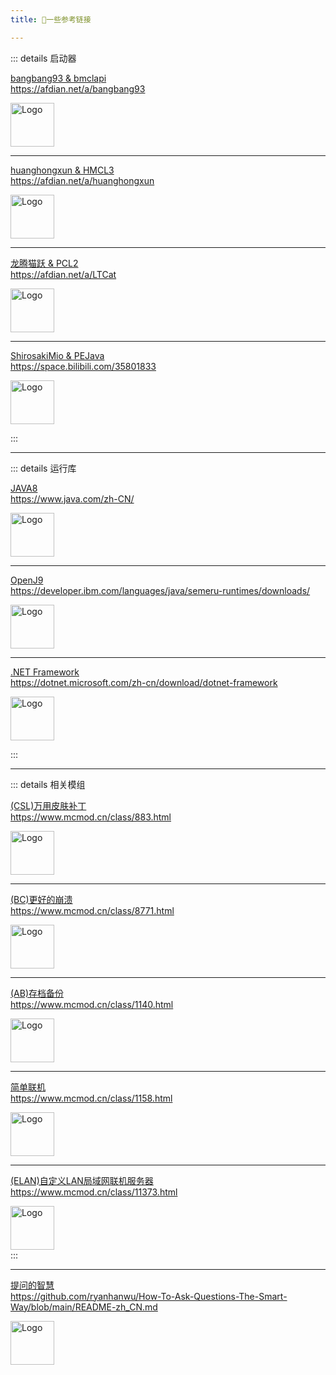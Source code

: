 ```yaml
---
title: 🔗一些参考链接

---
```


::: details 启动器

<style src="/.vitepress/theme/style/linkcard.css"></style>
<div class="linkcard">
  <a href="https://ifdian.net/a/bangbang93" target="_blank">
    <p class="description">bangbang93 &amp; bmclapi<br><span>https://afdian.net/a/bangbang93</span></p>
    <div class="logo">
        <img alt="Logo" width="70px" height="70px" src="/public/logo/aifadian.svg" />
    </div>
  </a>
</div>

---

<style src="/.vitepress/theme/style/linkcard.css"></style>
<div class="linkcard">
  <a href="https://ifdian.net/a/huanghongxun" target="_blank">
    <p class="description">huanghongxun &amp; HMCL3<br><span>https://afdian.net/a/huanghongxun</span></p>
    <div class="logo">
        <img alt="Logo" width="70px" height="70px" src="/public/logo/aifadian.svg" />
    </div>
  </a>
</div>

---

<style src="/.vitepress/theme/style/linkcard.css"></style>
<div class="linkcard">
  <a href="https://ifdian.net/a/LTCat" target="_blank">
    <p class="description">龙腾猫跃 &amp; PCL2<br><span>https://afdian.net/a/LTCat</span></p>
    <div class="logo">
        <img alt="Logo" width="70px" height="70px" src="/public/logo/aifadian.svg" />
    </div>
  </a>
</div>

---

<style src="/.vitepress/theme/style/linkcard.css"></style>
<div class="linkcard">
  <a href="https://space.bilibili.com/35801833" target="_blank">
    <p class="description">ShirosakiMio &amp; PEJava<br><span>https://space.bilibili.com/35801833</span></p>
    <div class="logo">
        <img alt="Logo" width="70px" height="70px" src="/public/logo/bilibili.svg" />
    </div>
  </a>
</div>

::: 

---

::: details 运行库

<style src="/.vitepress/theme/style/linkcard.css"></style>
<div class="linkcard">
  <a href="https://www.java.com/zh-CN/" target="_blank">
    <p class="description">JAVA8<br><span>https://www.java.com/zh-CN/</span></p>
    <div class="logo">
        <img alt="Logo" width="70px" height="70px" src="/public/logo/java.svg" />
    </div>
  </a>
</div>

---

<style src="/.vitepress/theme/style/linkcard.css"></style>
<div class="linkcard">
  <a href="https://developer.ibm.com/languages/java/semeru-runtimes/downloads/" target="_blank">
    <p class="description">OpenJ9<br><span>https://developer.ibm.com/languages/java/semeru-runtimes/downloads/</span></p>
    <div class="logo">
        <img alt="Logo" width="70px" height="70px" src="/public/logo/OpenJDK.svg" />
    </div>
  </a>
</div>

---

<style src="/.vitepress/theme/style/linkcard.css"></style>
<div class="linkcard">
  <a href="https://dotnet.microsoft.com/zh-cn/download/dotnet-framework" target="_blank">
    <p class="description">.NET Framework<br><span>https://dotnet.microsoft.com/zh-cn/download/dotnet-framework</span></p>
    <div class="logo">
        <img alt="Logo" width="70px" height="70px" src="/public/logo/net.svg" />
    </div>
  </a>
</div>

:::

---

::: details 相关模组

<style src="/.vitepress/theme/style/linkcard.css"></style>
<div class="linkcard">
  <a href="https://www.mcmod.cn/class/883.html" target="_blank">
    <p class="description">(CSL)万用皮肤补丁<br><span>https://www.mcmod.cn/class/883.html</span></p>
    <div class="logo">
        <img alt="Logo" width="70px" height="70px" src="/public/logo/mcmod.svg" />
    </div>
  </a>
</div>

---

<style src="/.vitepress/theme/style/linkcard.css"></style>
<div class="linkcard">
  <a href="https://www.mcmod.cn/class/8771.html" target="_blank">
    <p class="description">(BC)更好的崩溃<br><span>https://www.mcmod.cn/class/8771.html</span></p>
    <div class="logo">
        <img alt="Logo" width="70px" height="70px" src="/public/logo/mcmod.svg" />
    </div>
  </a>
</div>

---

<style src="/.vitepress/theme/style/linkcard.css"></style>
<div class="linkcard">
  <a href="https://www.mcmod.cn/class/1140.html" target="_blank">
    <p class="description">(AB)存档备份<br><span>https://www.mcmod.cn/class/1140.html</span></p>
    <div class="logo">
        <img alt="Logo" width="70px" height="70px" src="/public/logo/mcmod.svg" />
    </div>
  </a>
</div>

---

<style src="/.vitepress/theme/style/linkcard.css"></style>
<div class="linkcard">
  <a href="https://www.mcmod.cn/class/1158.html" target="_blank">
    <p class="description">简单联机<br><span>https://www.mcmod.cn/class/1158.html</span></p>
    <div class="logo">
        <img alt="Logo" width="70px" height="70px" src="/public/logo/mcmod.svg" />
    </div>
  </a>
</div>

---

<style src="/.vitepress/theme/style/linkcard.css"></style>
<div class="linkcard">
  <a href="https://www.mcmod.cn/class/11373.html" target="_blank">
    <p class="description">(ELAN)自定义LAN局域网联机服务器<br><span>https://www.mcmod.cn/class/11373.html</span></p>
    <div class="logo">
        <img alt="Logo" width="70px" height="70px" src="/public/logo/mcmod.svg" />
    </div>
  </a>
</div>
:::

---

<style src="/.vitepress/theme/style/linkcard.css"></style>
<div class="linkcard">
  <a href="https://github.com/ryanhanwu/How-To-Ask-Questions-The-Smart-Way/blob/main/README-zh_CN.md" target="_blank">
    <p class="description">提问的智慧<br><span>https://github.com/ryanhanwu/How-To-Ask-Questions-The-Smart-Way/blob/main/README-zh_CN.md</span></p>
    <div class="logo">
        <img alt="Logo" width="70px" height="70px" src="/public/logo/github.svg" />
    </div>
  </a>
</div>
